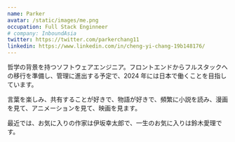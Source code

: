 ```yaml
---
name: Parker
avatar: /static/images/me.png
occupation: Full Stack Enginneer
# company: InboundAsia
twitter: https://twitter.com/parkerchang11
linkedin: https://www.linkedin.com/in/cheng-yi-chang-19b148176/
---
```


哲学の背景を持つソフトウェアエンジニア。フロントエンドからフルスタックへの移行を準備し、管理に進出する予定で、2024 年には日本で働くことを目指しています。

言葉を楽しみ、共有することが好きで、物語が好きで、頻繁に小説を読み、漫画を見て、アニメーションを見て、映画を見ます。

最近では、お気に入りの作家は伊坂幸太郎で、一生のお気に入りは鈴木愛理です。
